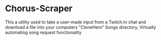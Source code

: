 # Chorus-Scraper
This a utility used to take a user-made input from a Twitch.tv chat and download a file into your computers "CloneHero" Songs directory, Virtually automating song request functionality
